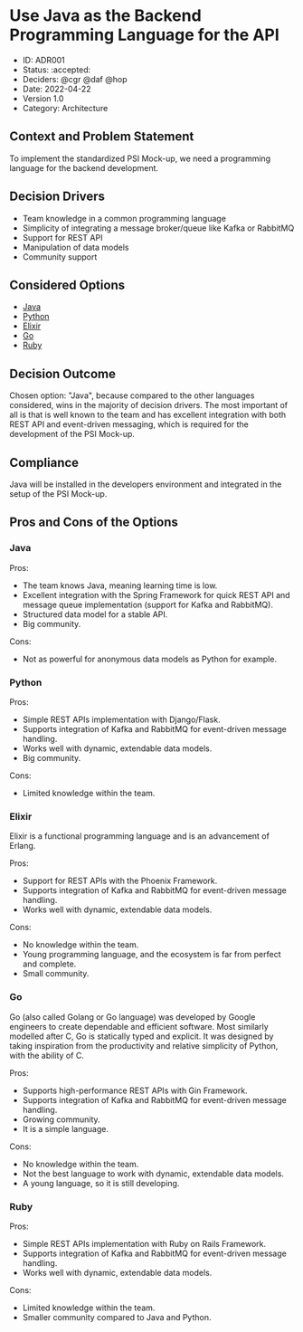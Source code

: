 
# Use Java as the Backend Programming Language for the API

* ID: ADR001
* Status: :accepted:
* Deciders: @cgr @daf @hop
* Date: 2022-04-22
* Version 1.0
* Category: Architecture

## Context and Problem Statement

To implement the standardized PSI Mock-up, we need a programming language for the backend development.

## Decision Drivers

* Team knowledge in a common programming language
* Simplicity of integrating a message broker/queue like Kafka or RabbitMQ
* Support for REST API
* Manipulation of data models
* Community support

## Considered Options

* [Java](https://openjdk.java.net/)
* [Python](https://www.python.org/)
* [Elixir](https://elixir-lang.org/)
* [Go](https://go.dev/)
* [Ruby](https://www.ruby-lang.org/en/)

## Decision Outcome

Chosen option: "Java", because compared to the other languages considered, wins in the majority of decision drivers.
The most important of all is that is well known to the team and has excellent integration with both REST API and
event-driven messaging, which is required for the development of the PSI Mock-up.

## Compliance

Java will be installed in the developers environment and integrated in the setup of the PSI Mock-up.

## Pros and Cons of the Options

### Java

Pros:

* The team knows Java, meaning learning time is low.
* Excellent integration with the Spring Framework for quick REST API and message queue implementation (support for Kafka and RabbitMQ).
* Structured data model for a stable API.
* Big community.

Cons:

* Not as powerful for anonymous data models as Python for example.

### Python

Pros:

* Simple REST APIs implementation with Django/Flask.
* Supports integration of Kafka and RabbitMQ for event-driven message handling.
* Works well with dynamic, extendable data models.
* Big community.

Cons:

* Limited knowledge within the team.

### Elixir

Elixir is a functional programming language and is an advancement of Erlang.

Pros:

* Support for REST APIs with the Phoenix Framework.
* Supports integration of Kafka and RabbitMQ for event-driven message handling.
* Works well with dynamic, extendable data models.

Cons:

* No knowledge within the team.
* Young programming language, and the ecosystem is far from perfect and complete.
* Small community.

### Go

Go (also called Golang or Go language) was developed by Google engineers to create dependable and efficient software.
Most similarly modelled after C, Go is statically typed and explicit.
It was designed by taking inspiration from the productivity and relative simplicity of Python, with the ability of C.

Pros:

* Supports high-performance REST APIs with Gin Framework.
* Supports integration of Kafka and RabbitMQ for event-driven message handling.
* Growing community.
* It is a simple language.

Cons:

* No knowledge within the team.
* Not the best language to work with dynamic, extendable data models.
* A young language, so it is still developing.

### Ruby

Pros:

* Simple REST APIs implementation with Ruby on Rails Framework.
* Supports integration of Kafka and RabbitMQ for event-driven message handling.
* Works well with dynamic, extendable data models.

Cons:

* Limited knowledge within the team.
* Smaller community compared to Java and Python.
